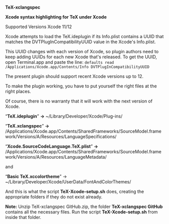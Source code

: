 **TeX-xclangspec**

**Xcode syntax highlighting for TeX under Xcode**

Supported Versions Xcode 11/12 

Xcode attempts to load the TeX.ideplugin if its Info.plist contains a UUID that matches the DVTPlugInCompatibilityUUID value in the Xcode's Info.plist.

This UUID changes with each version of Xcode, so plugin authors need to keep adding UUIDs for each new Xcode that's released. 
To get the UUID, open Terminal.app and paste the line: `defaults read /Applications/Xcode.app/Contents/Info DVTPlugInCompatibilityUUID`

The present plugin should support recent Xcode versions up to 12.

To make the plugin working, you have to put yourself the right files at the right places.

Of course, there is no warranty that it will work with the next version of Xcode.

“**TeX.ideplugin**” **->** ~/Library/Developer/Xcode/Plug-ins/

“**TeX.xclangspec**” **->** /Applications/Xcode.app/Contents/SharedFrameworks/SourceModel.framework/Versions/A/Resources/LanguageSpecifications/

“**Xcode.SourceCodeLanguage.TeX.plist**” **->** /Applications/Xcode.app/Contents/SharedFrameworks/SourceModel.framework/Versions/A/Resources/LanguageMetadata/

and

“**Basic TeX.xccolortheme**” -> ~/Library/Developer/Xcode/UserData/FontAndColorThemes/

And this is what the script **TeX-Xcode-setup.sh** does, creating the appropriate folders if they do not exist already.

**Note:** Unzip TeX-xclangspec GitHub.zip, the folder **TeX-xclangspec GitHub** contains all the necessary files. Run the script **TeX-Xcode-setup.sh** from inside that folder.
